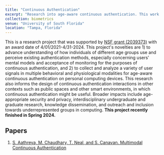 ```yaml
---
title: "Continuous Authentication"
excerpt: "Research into age-aware continuous authentication. This work is supported by the NSF."
collection: biometrics
venue: "University of South Florida"
location: "Tampa, Florida"
---
```


This is a research project that was supported by [NSF grant (2039373)](https://nsf.gov/awardsearch/showAward?AWD_ID=2039373&HistoricalAwards=false) with an award date of 4/01/2021-4/31-2024. This project's novelties are 1) to advance understanding of how individuals of different age groups use and perceive existing authentication methods, especially concerning users' mental models and acceptance of monitoring for the purposes of continuous authentication, and 2) to collect and analyze a variety of user signals in multiple behavioral and physiological modalities for age-aware continuous authentication on personal computing devices. This research also informs the design of continuous authentication interactions in other contexts such as public spaces and other smart environments, in which continuous authentication might be useful. Broader impacts include age-appropriate security and privacy, interdisciplinary undergraduate and graduate research, knowledge dissemination, and outreach and inclusion towards underrepresented groups in computing. <b> This project recently finished in Spring 2024.</b>

## Papers
1. [S. Aathreya, M. Chaudhary, T. Neal, and S. Canavan. Multimodal Continuous Authentication](/files/IJCB.pdf)